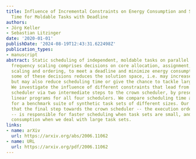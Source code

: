 ```yaml
---
title: Influence of Incremental Constraints on Energy Consumption and Static Scheduling
  Time for Moldable Tasks with Deadline
authors:
- Jörg Keller
- Sebastian Litzinger
date: '2020-01-01'
publishDate: '2024-08-19T12:43:31.622498Z'
publication_types:
- manuscript
abstract: Static scheduling of independent, moldable tasks on parallel machines with
  frequency scaling comprises decisions on core allocation, assignment, frequency
  scaling and ordering, to meet a deadline and minimize energy consumption. Constraining
  some of these decisions reduces the solution space, i.e. may increase energy consumption,
  but may also reduce scheduling time or give the chance to tackle larger task sets.
  We investigate the influence of different constraints that lead from an unrestricted
  scheduler via two intermediate steps to the crown scheduler, by presenting integer
  linear programs for all four schedulers. We compare scheduling time and energy consumption
  for a benchmark suite of synthetic task sets of different sizes. Our results indicate
  that the final step towards the crown scheduler -- the execution order constraint
  -- is responsible for faster scheduling when task sets are small, and lower energy
  consumption when we deal with large task sets.
links:
- name: arXiv
  url: https://arxiv.org/abs/2006.11062
- name: URL
  url: https://arxiv.org/pdf/2006.11062
---
```

